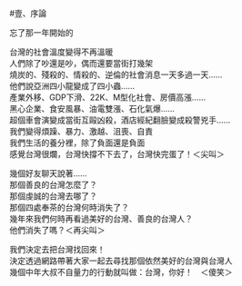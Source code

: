 #壹、序論

忘了那一年開始的

台灣的社會溫度變得不再溫暖<br>
人們除了吵還是吵，偶而還要當街打幾架<br>
燒炭的、殘殺的、情殺的、逆倫的社會消息一天多過一天……<br>
他們說亞洲四小龍變成了四小蟲……<br>
產業外移、GDP下滑、22K、M型化社會、房價高漲……<br>
黑心企業、食安風暴、油電雙漲、石化氣爆……<br>
超個車會演變成當街互毆凶殺，酒店經紀翻臉變成殺警兇手……<br>
我們變得煩躁、暴力、激越、沮喪、自責<br>
我們生活的養分裡，除了負面還是負面<br>
感覺台灣很爛，台灣快撐不下去了，台灣快完蛋了！＜尖叫＞<br>

幾個好友聊天說著……<br>
那個善良的台灣怎麼了？<br>
那個虔誠的台灣去哪了？<br>
那個四處奉茶的台灣何時消失了？<br>
幾年來我們何時再看過美好的台灣、善良的台灣人？<br>
他們消失了嗎？＜再尖叫＞<br>

我們決定去把台灣找回來！<br>
決定透過網路帶著大家一起去尋找那個依然美好的台灣與台灣人<br>
幾個中年大叔不自量力的行動就叫做：台灣，你好！　＜傻笑＞<br>